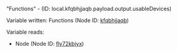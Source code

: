 "Functions" - (ID: local.kfqbhjjaqb.payload.output.usableDevices)

Variable written:
Functions (Node ID: [kfqbhjjaqb](../nodes/kfqbhjjaqb.md))

Variable reads:
* Node (Node ID: [fly72kbjyx](../nodes/fly72kbjyx.md))
